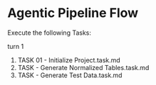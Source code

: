 # Agentic Pipeline Flow

Execute the following Tasks:

turn 1

1. TASK 01 - Initialize Project.task.md
2. TASK - Generate Normalized Tables.task.md
3. TASK - Generate Test Data.task.md
